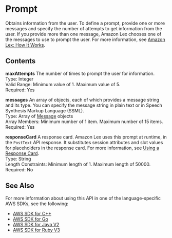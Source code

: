 # Prompt<a name="API_Prompt"></a>

Obtains information from the user\. To define a prompt, provide one or more messages and specify the number of attempts to get information from the user\. If you provide more than one message, Amazon Lex chooses one of the messages to use to prompt the user\. For more information, see [Amazon Lex: How It Works](how-it-works.md)\.

## Contents<a name="API_Prompt_Contents"></a>

 **maxAttempts**   <a name="lex-Type-Prompt-maxAttempts"></a>
The number of times to prompt the user for information\.  
Type: Integer  
Valid Range: Minimum value of 1\. Maximum value of 5\.  
Required: Yes

 **messages**   <a name="lex-Type-Prompt-messages"></a>
An array of objects, each of which provides a message string and its type\. You can specify the message string in plain text or in Speech Synthesis Markup Language \(SSML\)\.  
Type: Array of [Message](API_Message.md) objects  
Array Members: Minimum number of 1 item\. Maximum number of 15 items\.  
Required: Yes

 **responseCard**   <a name="lex-Type-Prompt-responseCard"></a>
A response card\. Amazon Lex uses this prompt at runtime, in the `PostText` API response\. It substitutes session attributes and slot values for placeholders in the response card\. For more information, see [Using a Response Card](ex-resp-card.md)\.   
Type: String  
Length Constraints: Minimum length of 1\. Maximum length of 50000\.  
Required: No

## See Also<a name="API_Prompt_SeeAlso"></a>

For more information about using this API in one of the language\-specific AWS SDKs, see the following:
+  [ AWS SDK for C\+\+](https://docs.aws.amazon.com/goto/SdkForCpp/lex-models-2017-04-19/Prompt) 
+  [ AWS SDK for Go](https://docs.aws.amazon.com/goto/SdkForGoV1/lex-models-2017-04-19/Prompt) 
+  [ AWS SDK for Java V2](https://docs.aws.amazon.com/goto/SdkForJavaV2/lex-models-2017-04-19/Prompt) 
+  [ AWS SDK for Ruby V3](https://docs.aws.amazon.com/goto/SdkForRubyV3/lex-models-2017-04-19/Prompt) 